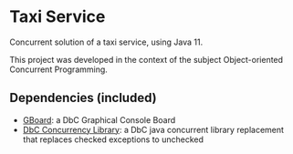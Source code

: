 # Taxi Service  

Concurrent solution of a taxi service, using Java 11. 

This project was developed in the context of the subject Object-oriented Concurrent Programming.


## Dependencies (included)
* [GBoard](http://sweet.ua.pt/mos/pt.ua.gboard/index.xhtml): a DbC Graphical Console Board
* [DbC Concurrency Library](http://sweet.ua.pt/mos/pt.ua.concurrent/index.xhtml): a DbC java concurrent library replacement that replaces checked exceptions to unchecked
